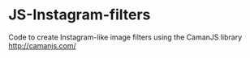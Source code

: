 # JS-Instagram-filters

Code to create Instagram-like image filters using the CamanJS library
http://camanjs.com/
